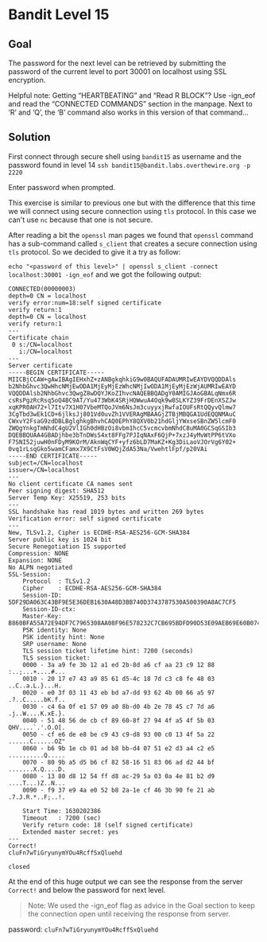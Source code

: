 # Bandit Level 15

## Goal
The password for the next level can be retrieved by submitting the password of the current level to port 30001 on localhost using SSL encryption.

Helpful note: Getting “HEARTBEATING” and “Read R BLOCK”? Use -ign_eof and read the “CONNECTED COMMANDS” section in the manpage. Next to ‘R’ and ‘Q’, the ‘B’ command also works in this version of that command…

## Solution
First connect through secure shell using `bandit15` as username and the password found in level 14
`ssh bandit15@bandit.labs.overthewire.org -p 2220`

Enter password when prompted.

This exercise is similar to previous one but with the difference that this time we will connect using secure connection using `tls` protocol. In this case we can't use `nc` because that one is not secure.

After reading a bit the `openssl` man pages we found that `openssl` command has a sub-command called `s_client` that creates a secure connection using `tls` protocol. So we decided to give it a try as follow:

`echo "<password of this level>" | openssl s_client -connect localhost:30001 -ign_eof` and we got the following output:

```
CONNECTED(00000003)
depth=0 CN = localhost
verify error:num=18:self signed certificate
verify return:1
depth=0 CN = localhost
verify return:1
---
Certificate chain
 0 s:/CN=localhost
   i:/CN=localhost
---
Server certificate
-----BEGIN CERTIFICATE-----
MIICBjCCAW+gAwIBAgIEHxhZ+zANBgkqhkiG9w0BAQUFADAUMRIwEAYDVQQDDAls
b2NhbGhvc3QwHhcNMjEwODA1MjEyMjEzWhcNMjIwODA1MjEyMjEzWjAUMRIwEAYD
VQQDDAlsb2NhbGhvc3QwgZ8wDQYJKoZIhvcNAQEBBQADgY0AMIGJAoGBALqNmx6R
csRsPgzRcRsq5oQ4BC9AT/Yu473WbK4SRjHOWwuA4Oqk9w8SLKYZ39FrDEnXSZJw
xqKPR0AH72+l7Itv7X1H07VbeMTQoJVm6NsJm3cuyyxjRwfaIOUFsRtQQyvQlmw7
3CgTbd3wEk1CD+6jlksJj801Vd0uvZh1VVERAgMBAAGjZTBjMBQGA1UdEQQNMAuC
CWxvY2FsaG9zdDBLBglghkgBhvhCAQ0EPhY8QXV0b21hdGljYWxseSBnZW5lcmF0
ZWQgYnkgTmNhdC4gU2VlIGh0dHBzOi8vbm1hcC5vcmcvbmNhdC8uMA0GCSqGSIb3
DQEBBQUAA4GBADjhbe3bTnDWsS4xt8FFg7PJIqNAxF6QjP+7xzJ4yMvWtPP6tVXo
F7SNI52juwH0nFDyM9KOrM/AknWqCYF+yfz6bLD7MaKZ+Kg3DiLaoVJOrVg6Y02+
0vq1rLsqGko5wamCFamx7X9CtFsV0WQjZdA53Na/VwehtlFpf/p20VAi
-----END CERTIFICATE-----
subject=/CN=localhost
issuer=/CN=localhost
---
No client certificate CA names sent
Peer signing digest: SHA512
Server Temp Key: X25519, 253 bits
---
SSL handshake has read 1019 bytes and written 269 bytes
Verification error: self signed certificate
---
New, TLSv1.2, Cipher is ECDHE-RSA-AES256-GCM-SHA384
Server public key is 1024 bit
Secure Renegotiation IS supported
Compression: NONE
Expansion: NONE
No ALPN negotiated
SSL-Session:
    Protocol  : TLSv1.2
    Cipher    : ECDHE-RSA-AES256-GCM-SHA384
    Session-ID: 5DF29DA063C43BF9E5E36DEB1630A48D3BB740D3743787530A500390A8AC7CF5
    Session-ID-ctx:
    Master-Key: B860BFA55A72E94DF7C7965308AA08F96E578232C7CB695BDFD90D53E09AEB69E60B074800F0B2D813D381A81DB94DA7
    PSK identity: None
    PSK identity hint: None
    SRP username: None
    TLS session ticket lifetime hint: 7200 (seconds)
    TLS session ticket:
    0000 - 3a a9 fe 3b 12 a1 ed 2b-8d a6 cf aa 23 c9 12 88   :..;...+....#...
    0010 - 20 17 e7 43 a9 85 61 d5-4c 18 7d c3 c8 fe 48 03    ..C..a.L.}...H.
    0020 - e0 3f 03 11 43 eb bd a7-dd 93 62 4b 00 66 a5 97   .?..C.....bK.f..
    0030 - c4 6a 0f e1 57 09 a0 8b-d0 4b 2e 78 45 c7 7d a6   .j..W....K.xE.}.
    0040 - 51 48 56 de cb cf 89 60-8f 27 94 4f a5 4f 5b 03   QHV....`.'.O.O[.
    0050 - cf e6 de e8 be c9 43 c9-d8 93 00 c0 13 4f 5a 22   ......C......OZ"
    0060 - b6 9b 1e cb 01 ad b8 bb-d4 07 51 e2 d3 a4 c2 e5   ..........Q.....
    0070 - 80 9b a5 d5 b6 cf 82 58-16 51 83 06 ad d2 44 bf   .......X.Q....D.
    0080 - 13 80 d8 12 54 ff d8 ac-29 5a 03 0a 4e 81 b2 d9   ....T...)Z..N...
    0090 - f9 37 e9 4a e0 52 b8 2a-1e cf 46 3b 90 fe 21 ab   .7.J.R.*..F;..!.

    Start Time: 1630202386
    Timeout   : 7200 (sec)
    Verify return code: 18 (self signed certificate)
    Extended master secret: yes
---
Correct!
cluFn7wTiGryunymYOu4RcffSxQluehd

closed
```

At the end of this huge output we can see the response from the server `Correct!` and below the password for next level.

>Note: We used the -ign_eof flag as advice in the Goal section to keep the connection open until receiving the response from server.

password: `cluFn7wTiGryunymYOu4RcffSxQluehd`